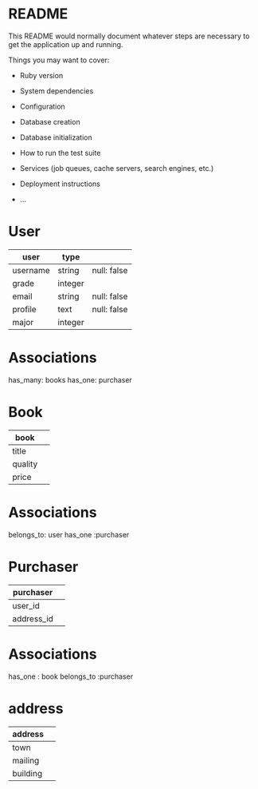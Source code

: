 # README

This README would normally document whatever steps are necessary to get the
application up and running.

Things you may want to cover:

* Ruby version

* System dependencies

* Configuration

* Database creation

* Database initialization

* How to run the test suite

* Services (job queues, cache servers, search engines, etc.)

* Deployment instructions

* ...

# User
| user     | type            |                    |
| -------- | --------------- | ------------------ |
| username | string          | null: false        |
| grade    | integer         |                    |
| email    | string          | null: false        |
| profile  | text            | null: false        |
| major    | integer         |                    |

# Associations
has_many: books
has_one: purchaser

# Book
| book    |           |
| ------- | ----------|
| title   |           |
| quality |           |
| price   |           |

# Associations
belongs_to: user
has_one   :purchaser

# Purchaser

| purchaser  |         |
| ---------- | ------- |
| user_id    |         |
| address_id |         |

# Associations
has_one : book
belongs_to :purchaser

# address 

| address  |      |
| -------- | ---- |
| town     |      |
| mailing  |      |
| building |      | 